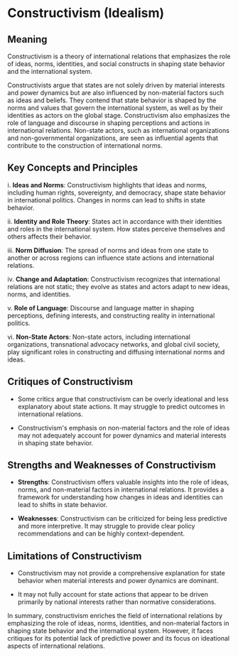 # Constructivism (Idealism)

## **Meaning**
Constructivism is a theory of international relations that emphasizes the role of ideas, norms, identities, and social constructs in shaping state behavior and the international system.

Constructivists argue that states are not solely driven by material interests and power dynamics but are also influenced by non-material factors such as ideas and beliefs. They contend that state behavior is shaped by the norms and values that govern the international system, as well as by their identities as actors on the global stage. Constructivism also emphasizes the role of language and discourse in shaping perceptions and actions in international relations. Non-state actors, such as international organizations and non-governmental organizations, are seen as influential agents that contribute to the construction of international norms.

## **Key Concepts and Principles**

   i. **Ideas and Norms**: Constructivism highlights that ideas and norms, including human rights, sovereignty, and democracy, shape state behavior in international politics. Changes in norms can lead to shifts in state behavior.

   ii. **Identity and Role Theory**: States act in accordance with their identities and roles in the international system. How states perceive themselves and others affects their behavior.

   iii. **Norm Diffusion**: The spread of norms and ideas from one state to another or across regions can influence state actions and international relations.

   iv. **Change and Adaptation**: Constructivism recognizes that international relations are not static; they evolve as states and actors adapt to new ideas, norms, and identities.

   v. **Role of Language**: Discourse and language matter in shaping perceptions, defining interests, and constructing reality in international politics.

   vi. **Non-State Actors**: Non-state actors, including international organizations, transnational advocacy networks, and global civil society, play significant roles in constructing and diffusing international norms and ideas.

## **Critiques of Constructivism**

- Some critics argue that constructivism can be overly ideational and less explanatory about state actions. It may struggle to predict outcomes in international relations.

- Constructivism's emphasis on non-material factors and the role of ideas may not adequately account for power dynamics and material interests in shaping state behavior.

## **Strengths and Weaknesses of Constructivism**

- **Strengths**: Constructivism offers valuable insights into the role of ideas, norms, and non-material factors in international relations. It provides a framework for understanding how changes in ideas and identities can lead to shifts in state behavior.

- **Weaknesses**: Constructivism can be criticized for being less predictive and more interpretive. It may struggle to provide clear policy recommendations and can be highly context-dependent.

## **Limitations of Constructivism**

- Constructivism may not provide a comprehensive explanation for state behavior when material interests and power dynamics are dominant.

- It may not fully account for state actions that appear to be driven primarily by national interests rather than normative considerations.

In summary, constructivism enriches the field of international relations by emphasizing the role of ideas, norms, identities, and non-material factors in shaping state behavior and the international system. However, it faces critiques for its potential lack of predictive power and its focus on ideational aspects of international relations.